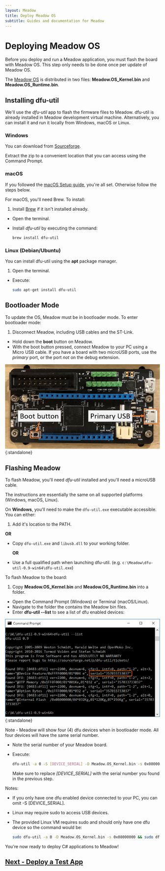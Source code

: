 ```yaml
---
layout: Meadow
title: Deploy Meadow OS
subtitle: Guides and documentation for Meadow
---
```


# Deploying Meadow OS

Before you deploy and run a Meadow application, you must flash the board with Meadow OS. This step only needs to be done once per update of Meadow OS.


The [Meadow OS](https://www.wildernesslabs.co/downloads?f=/Meadow_Beta/MeadowOS.zip) is distributed in two files: **Meadow.OS_Kernel.bin** and **Meadow.OS_Runtime.bin**.

## Installing dfu-util

We'll use the _dfu-util_ app to flash the firmware files to Meadow. dfu-util is already installed in Meadow development virtual machine.
Alternatively, you can install it and run it locally from Windows, macOS or Linux.

### Windows

You can download from [Sourceforge](http://dfu-util.sourceforge.net/releases/dfu-util-0.9-win64.zip).

Extract the zip to a convenient location that you can access using the Command Prompt.

### macOS

If you followed the [macOS Setup guide](/Meadow/Getting_Started/Setup/macos/), you're all set. Otherwise follow the steps below.

For macOS, you'll need Brew. To install:
 1. Install [Brew](https://brew.sh/) if it isn't installed already.
 * Open the terminal.
 * Install _dfu-util_ by executing the command:

   ```bash
   brew install dfu-util
   ```

### Linux (Debian/Ubuntu)

You can install dfu-util using the **apt** package manager.

 1. Open the terminal.
 * Execute:

   ```bash
   sudo apt-get install dfu-util
   ```

## Bootloader Mode

To update the OS, Meadow must be in bootloader mode. To enter bootloader mode:

 1. Disconnect Meadow, including USB cables and the ST-Link.
 * Hold down the **boot** button on Meadow.
 * With the boot button pressed, connect Meadow to your PC using a Micro USB cable. If you have a board with two microUSB ports, use the *primary* port, or the port *not* on the debug extension.

  ![Primary USB port](./primary_usb.png){:standalone}

## Flashing Meadow

To flash Meadow, you'll need _dfu-util_ installed and you'll need a microUSB cable.

The instructions are essentially the same on all supported platforms (Windows, macOS, Linux).

On **Windows**, you'll need to make the `dfu-util.exe` executable accessible. You can either:

 1. Add it's location to the PATH.

   **OR**
 * Copy `dfu-util.exe` and `libusb.dll` to your working folder.

   **OR**
 * Use a full qualified path when launching dfu-util. (e.g. `c:\Meadow\dfu-util-0.9-win64\dfu-util.exe`)

To flash Meadow to the board:

 1. Copy **Meadow.OS_Kernel.bin** and **Meadow.OS_Runtime.bin** into a folder.
 * Open the Command Prompt (Windows) or Terminal (macOS/Linux).
 * Navigate to the folder the contains the Meadow bin files.
 * Enter **dfu-util --list** to see a list of dfu enabled devices:

  ![dfu-util --list (Windows)](./dfu_serial.png){:standalone}

  Note - Meadow will show four (4) dfu devices when in bootloader mode. All four devices will have the same serial number.

 * Note the serial number of your Meadow board.
 * Execute:

   ```bash
   dfu-util -a 0 -S [DEVICE_SERIAL] -D Meadow.OS_Kernel.bin -s 0x08000000 && dfu-util -a 0 -S [DEVICE_SERIAL] -D Meadow.OS_Runtime.bin -s 0x08040000
   ```

   Make sure to replace *[DEVICE_SERIAL]* with the serial number you found in the previous step.

Notes:

 * If you only have one dfu enabled device connected to your PC, you can omit -S [DEVICE_SERIAL].
 * Linux may require sudo to access USB devices.
 * The provided Linux VM requires sudo and should only have one dfu device so the command would be:

   ```bash
   sudo dfu-util -a 0 -D Meadow.OS_Kernel.bin -s 0x08000000 && sudo dfu-util -a 0 -D Meadow.OS_Runtime.bin -s 0x08040000
   ```

You're now ready to deploy C# applications to Meadow!

## [Next - Deploy a Test App](/Meadow/Getting_Started/Deployment/)
